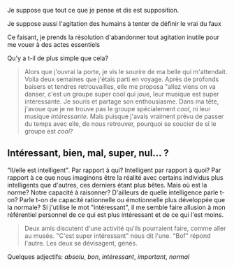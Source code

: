 Je suppose que tout ce que je pense et dis est supposition. 

Je suppose aussi l'agitation des humains à tenter de définir le vrai du faux

Ce faisant, je prends la résolution d'abandonner tout agitation inutile pour me vouer à des actes essentiels

Qu'y a t-il de plus simple que cela? 

> Alors que j'ouvrai la porte, je vis le sourire de ma belle qui m'attendait. Voila deux semaines que j'étais parti en voyage. Après de profonds baisers et tendres retrouvailles, elle me proposa "allez viens on va danser, c'est un groupe super cool qui joue, leur musique est super intéressante. Je souris et partage son enthousiasme. Dans ma tête, j'avoue que je ne trouve pas le groupe spécialement *cool*, ni leur musique *intéressante*. Mais puisque j'avais vraiment prévu de passer du temps avec elle, de nous retrouver, pourquoi se soucier de si le groupe est *cool*?












## Intéressant, bien, mal, super, nul... ? 

"Il/elle est intelligent". Par rapport à qui? Intelligent par rapport à quoi? Par rapport à ce que nous imaginons être la réalité avec certains individus plus intelligents que d'autres, ces derniers étant plus bêtes. Mais où est la norme? Notre capacité à raisonner? D'ailleurs de quelle intelligence parle t-on? Parle t-on de capacité rationnelle ou émotionnelle plus développée que la normale? Si j'utilise le mot "intéressant", il me semble faire allusion à mon référentiel personnel de ce qui est plus intéressant et de ce qui l'est moins. 

> Deux amis discutent d'une activité qu'ils pourraient faire, comme aller au musée. "C'est super intéressant" nous dit l'une. "Bof" répond l'autre. Les deux se dévisagent, génés. 

Quelques adjectifs: *absolu*, *bon*, *intéressant*, *important*, *normal*









